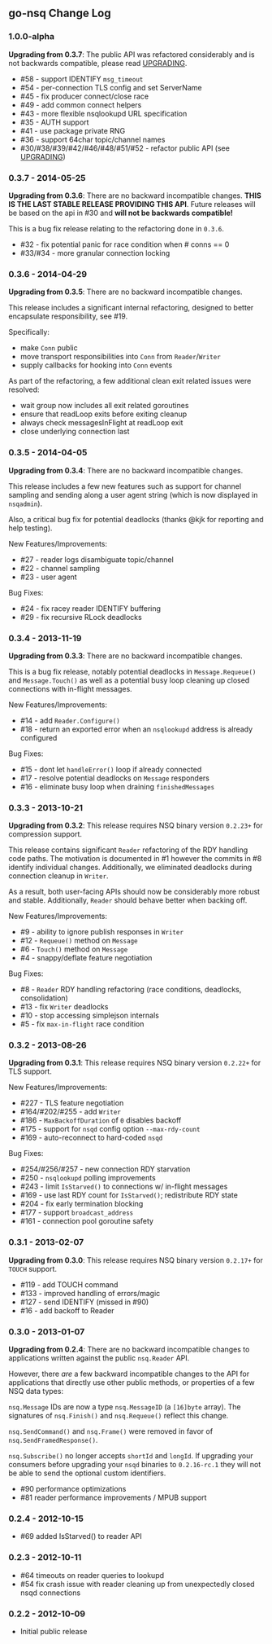 ## go-nsq Change Log

### 1.0.0-alpha

**Upgrading from 0.3.7**: The public API was refactored considerably and is not backwards
compatible, please read [UPGRADING](UPGRADING.md).

 * #58 - support IDENTIFY `msg_timeout`
 * #54 - per-connection TLS config and set ServerName
 * #45 - fix producer connect/close race
 * #49 - add common connect helpers
 * #43 - more flexible nsqlookupd URL specification
 * #35 - AUTH support
 * #41 - use package private RNG
 * #36 - support 64char topic/channel names
 * #30/#38/#39/#42/#46/#48/#51/#52 - refactor public API (see [UPGRADING](UPGRADING.md))

### 0.3.7 - 2014-05-25

**Upgrading from 0.3.6**: There are no backward incompatible changes. **THIS IS THE LAST STABLE
RELEASE PROVIDING THIS API**. Future releases will be based on the api in #30 and **will not be
backwards compatible!**

This is a bug fix release relating to the refactoring done in `0.3.6`.

 * #32 - fix potential panic for race condition when # conns == 0
 * #33/#34 - more granular connection locking

### 0.3.6 - 2014-04-29

**Upgrading from 0.3.5**: There are no backward incompatible changes.

This release includes a significant internal refactoring, designed
to better encapsulate responsibility, see #19.

Specifically:

 * make `Conn` public
 * move transport responsibilities into `Conn` from `Reader`/`Writer`
 * supply callbacks for hooking into `Conn` events

As part of the refactoring, a few additional clean exit related 
issues were resolved:

 * wait group now includes all exit related goroutines
 * ensure that readLoop exits before exiting cleanup
 * always check messagesInFlight at readLoop exit
 * close underlying connection last

### 0.3.5 - 2014-04-05

**Upgrading from 0.3.4**: There are no backward incompatible changes.

This release includes a few new features such as support for channel
sampling and sending along a user agent string (which is now displayed
in `nsqadmin`).

Also, a critical bug fix for potential deadlocks (thanks @kjk
for reporting and help testing).

New Features/Improvements:

 * #27 - reader logs disambiguate topic/channel
 * #22 - channel sampling
 * #23 - user agent

Bug Fixes:

 * #24 - fix racey reader IDENTIFY buffering
 * #29 - fix recursive RLock deadlocks

### 0.3.4 - 2013-11-19

**Upgrading from 0.3.3**: There are no backward incompatible changes.

This is a bug fix release, notably potential deadlocks in `Message.Requeue()` and `Message.Touch()`
as well as a potential busy loop cleaning up closed connections with in-flight messages.

New Features/Improvements:

 * #14 - add `Reader.Configure()`
 * #18 - return an exported error when an `nsqlookupd` address is already configured

Bug Fixes:

 * #15 - dont let `handleError()` loop if already connected
 * #17 - resolve potential deadlocks on `Message` responders
 * #16 - eliminate busy loop when draining `finishedMessages`

### 0.3.3 - 2013-10-21

**Upgrading from 0.3.2**: This release requires NSQ binary version `0.2.23+` for compression
support.

This release contains significant `Reader` refactoring of the RDY handling code paths. The
motivation is documented in #1 however the commits in #8 identify individual changes. Additionally,
we eliminated deadlocks during connection cleanup in `Writer`.

As a result, both user-facing APIs should now be considerably more robust and stable. Additionally,
`Reader` should behave better when backing off.

New Features/Improvements:

 * #9 - ability to ignore publish responses in `Writer`
 * #12 - `Requeue()` method on `Message`
 * #6 - `Touch()` method on `Message`
 * #4 - snappy/deflate feature negotiation

Bug Fixes:

 * #8 - `Reader` RDY handling refactoring (race conditions, deadlocks, consolidation)
 * #13 - fix `Writer` deadlocks
 * #10 - stop accessing simplejson internals
 * #5 - fix `max-in-flight` race condition

### 0.3.2 - 2013-08-26

**Upgrading from 0.3.1**: This release requires NSQ binary version `0.2.22+` for TLS support.

New Features/Improvements:

 * #227 - TLS feature negotiation
 * #164/#202/#255 - add `Writer`
 * #186 - `MaxBackoffDuration` of `0` disables backoff
 * #175 - support for `nsqd` config option `--max-rdy-count`
 * #169 - auto-reconnect to hard-coded `nsqd`

Bug Fixes:

 * #254/#256/#257 - new connection RDY starvation
 * #250 - `nsqlookupd` polling improvements
 * #243 - limit `IsStarved()` to connections w/ in-flight messages
 * #169 - use last RDY count for `IsStarved()`; redistribute RDY state
 * #204 - fix early termination blocking
 * #177 - support `broadcast_address`
 * #161 - connection pool goroutine safety

### 0.3.1 - 2013-02-07

**Upgrading from 0.3.0**: This release requires NSQ binary version `0.2.17+` for `TOUCH` support.

 * #119 - add TOUCH command
 * #133 - improved handling of errors/magic
 * #127 - send IDENTIFY (missed in #90)
 * #16 - add backoff to Reader

### 0.3.0 - 2013-01-07

**Upgrading from 0.2.4**: There are no backward incompatible changes to applications
written against the public `nsq.Reader` API.

However, there *are* a few backward incompatible changes to the API for applications that 
directly use other public methods, or properties of a few NSQ data types:

`nsq.Message` IDs are now a type `nsq.MessageID` (a `[16]byte` array).  The signatures of
`nsq.Finish()` and `nsq.Requeue()` reflect this change.

`nsq.SendCommand()` and `nsq.Frame()` were removed in favor of `nsq.SendFramedResponse()`.

`nsq.Subscribe()` no longer accepts `shortId` and `longId`.  If upgrading your consumers
before upgrading your `nsqd` binaries to `0.2.16-rc.1` they will not be able to send the 
optional custom identifiers.
    
 * #90 performance optimizations
 * #81 reader performance improvements / MPUB support

### 0.2.4 - 2012-10-15

 * #69 added IsStarved() to reader API

### 0.2.3 - 2012-10-11

 * #64 timeouts on reader queries to lookupd
 * #54 fix crash issue with reader cleaning up from unexpectedly closed nsqd connections

### 0.2.2 - 2012-10-09

 * Initial public release
